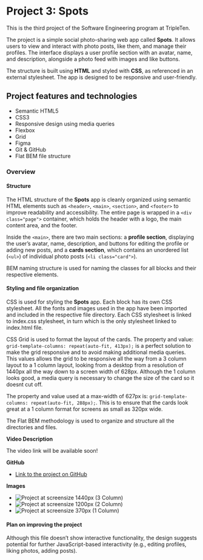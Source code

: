 # Project 3: Spots

This is the third project of the Software Engineering program at TripleTen.

The project is a simple social photo-sharing web app called **Spots**. It allows users to view and interact with photo posts, like them, and manage their profiles. The interface displays a user profile section with an avatar, name, and description, alongside a photo feed with images and like buttons.

The structure is built using **HTML** and styled with **CSS**, as referenced in an external stylesheet. The app is designed to be responsive and user-friendly.

## Project features and technologies

- Semantic HTML5
- CSS3
- Responsive design using media queries
- Flexbox
- Grid
- Figma
- Git & GitHub
- Flat BEM file structure

### Overview

#### Structure

The HTML structure of the **Spots** app is cleanly organized using semantic HTML elements such as `<header>`, `<main>`, `<section>`, and `<footer>` to improve readability and accessibility. The entire page is wrapped in a `<div class="page">` container, which holds the header with a logo, the main content area, and the footer.

Inside the `<main>`, there are two main sections: a **profile section**, displaying the user’s avatar, name, description, and buttons for editing the profile or adding new posts, and a **cards section**, which contains an unordered list (`<ul>`) of individual photo posts (`<li class="card">`).

BEM naming structure is used for naming the classes for all blocks and their respective elements.

#### Styling and file organization

CSS is used for styling the **Spots** app. Each block has its own CSS stylesheet. All the fonts and images used in the app have been imported and included in the respective file directory. Each CSS stylesheet is linked to index.css stylesheet, in turn which is the only stylesheet linked to index.html file.

CSS Grid is used to format the layout of the cards. The property and value: `grid-template-columns: repeat(auto-fit, 413px);` is a perfect solution to make the grid responsive and to avoid making additional media queries. This values allows the grid to be responsive all the way from a 3 column layout to a 1 column layout, looking from a desktop from a resolution of 1440px all the way down to a screen width of 628px. Although the 1 column looks good, a media query is necessary to change the size of the card so it doesnt cut off.

The property and value used at a max-width of 627px is: `grid-template-columns: repeat(auto-fit, 288px);`. This is to ensure that the cards look great at a 1 column format for screens as small as 320px wide.

The Flat BEM methodology is used to organize and structure all the directories and files.

**Video Description**

The video link will be available soon!

**GitHub**

- [Link to the project on GitHub](https://thegrindnet.github.io/se_project_spots/)

**Images**

- ![Project at screensize 1440px (3 Column)](<Screensize at 1440px.png>)
- ![Project at screensize 1200px (2 Column)](<Screensize at 1200px.png>)
- ![Project at screensize 370px (1 Column)](<Screensize at 370px.png>)

#### Plan on improving the project

Although this file doesn’t show interactive functionality, the design suggests potential for further JavaScript-based interactivity (e.g., editing profiles, liking photos, adding posts).
